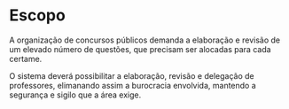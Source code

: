 # Escopo
  
  A organização de concursos públicos demanda a elaboração e revisão de um elevado número de questões, que precisam ser alocadas para cada certame. <p>
  O sistema deverá possibilitar a elaboração, revisão e delegação de professores, elimanando assim a burocracia envolvida, mantendo a segurança e 
  sigilo que a área exige. 
